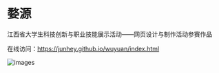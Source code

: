 # 婺源

江西省大学生科技创新与职业技能展示活动——网页设计与制作活动参赛作品

在线访问：https://junhey.github.io/wuyuan/index.html

![images](https://junhey.github.io/wuyuan/首页.png)
